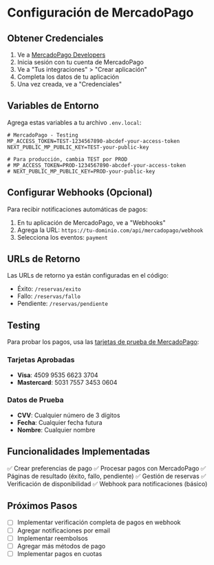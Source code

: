 # Configuración de MercadoPago

## Obtener Credenciales

1. Ve a [MercadoPago Developers](https://www.mercadopago.com.ar/developers/)
2. Inicia sesión con tu cuenta de MercadoPago
3. Ve a "Tus integraciones" > "Crear aplicación"
4. Completa los datos de tu aplicación
5. Una vez creada, ve a "Credenciales"

## Variables de Entorno

Agrega estas variables a tu archivo `.env.local`:

```env
# MercadoPago - Testing
MP_ACCESS_TOKEN=TEST-1234567890-abcdef-your-access-token
NEXT_PUBLIC_MP_PUBLIC_KEY=TEST-your-public-key

# Para producción, cambia TEST por PROD
# MP_ACCESS_TOKEN=PROD-1234567890-abcdef-your-access-token
# NEXT_PUBLIC_MP_PUBLIC_KEY=PROD-your-public-key
```

## Configurar Webhooks (Opcional)

Para recibir notificaciones automáticas de pagos:

1. En tu aplicación de MercadoPago, ve a "Webhooks"
2. Agrega la URL: `https://tu-dominio.com/api/mercadopago/webhook`
3. Selecciona los eventos: `payment`

## URLs de Retorno

Las URLs de retorno ya están configuradas en el código:
- Éxito: `/reservas/exito`
- Fallo: `/reservas/fallo`
- Pendiente: `/reservas/pendiente`

## Testing

Para probar los pagos, usa las [tarjetas de prueba de MercadoPago](https://www.mercadopago.com.ar/developers/es/docs/checkout-pro/additional-content/test-cards):

### Tarjetas Aprobadas
- **Visa**: 4509 9535 6623 3704
- **Mastercard**: 5031 7557 3453 0604

### Datos de Prueba
- **CVV**: Cualquier número de 3 dígitos
- **Fecha**: Cualquier fecha futura
- **Nombre**: Cualquier nombre

## Funcionalidades Implementadas

✅ Crear preferencias de pago
✅ Procesar pagos con MercadoPago
✅ Páginas de resultado (éxito, fallo, pendiente)
✅ Gestión de reservas
✅ Verificación de disponibilidad
✅ Webhook para notificaciones (básico)

## Próximos Pasos

- [ ] Implementar verificación completa de pagos en webhook
- [ ] Agregar notificaciones por email
- [ ] Implementar reembolsos
- [ ] Agregar más métodos de pago
- [ ] Implementar pagos en cuotas